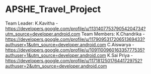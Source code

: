 # APSHE_Travel_Project
Team Leader:
K.Kavitha - https://developers.google.com/profile/u/113140775379054204734?utm_source=developer.android.com
Team Members:
K.Chandrika - https://developers.google.com/profile/u/117909531720651369433?authuser=1&utm_source=developer.android.com
C.Aiswarya - https://developers.google.com/profile/u/109110096016335777535?authuser=1&utm_source=developer.android.com
K.Sai Priya - https://developers.google.com/profile/u/117181250176441729752?authuser=2&utm_source=developer.android.com
